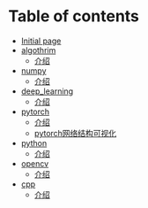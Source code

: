 <!--
 * @Author: dpsfigo
 * @Date: 2024-01-23 14:31:55
 * @LastEditors: dpsfigo
 * @LastEditTime: 2024-01-23 15:13:50
 * @Description: 请填写简介
-->
# Table of contents

* [Initial page](README.md)
* [algothrim](algothrim/README.md)
  * [介绍](algothrim/jie-shao.md)
* [numpy](numpy/README.md)
  * [介绍](numpy/jie-shao.md)
* [deep\_learning](deep_learning/README.md)
  * [介绍](deep_learning/jie-shao.md)
* [pytorch](pytorch/README.md)
  * [介绍](pytorch/jie-shao.md)
  * [pytorch网络结构可视化](pytorch/pytorch-wang-luo-jie-gou-ke-shi-hua.md)
* [python](python/README.md)
  * [介绍](python/jie-shao.md)
* [opencv](opencv/README.md)
  * [介绍](opencv/jie-shao.md)
* [cpp](cpp/README.md)
  * [介绍](cpp/jie-shao.md)